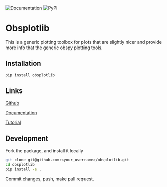 ![Documentation](https://github.com/lsawade/obsplotlib/actions/workflows/deploy_gh_pages.yml/badge.svg)
![PyPi](https://github.com/lsawade/obsplotlib/actions/workflows/publish_pypi.yml/badge.svg)


# Obsplotlib

This is a generic plotting toolbox for plots that are slightly nicer and provide
more info that the generic obspy plotting tools.

## Installation

```bash
pip install obsplotlib
```

## Links

[Github](http://github.com/lsawade/obsplotlib)

[Documentation](http://lsawade.github.io/obsplotlib)

[Tutorial](https://lsawade.github.io/obsplotlib/examples/run_tutorial.html#sphx-glr-examples-run-tutorial-py)

## Development

Fork the package, and install it locally

```bash
git clone git@github.com:<your_username>/obsplotlib.git
cd obsplotlib
pip install -e .
```

Commit changes, push, make pull request.



